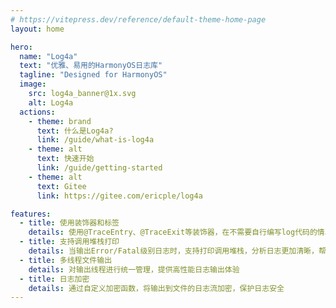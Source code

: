 ```yaml
---
# https://vitepress.dev/reference/default-theme-home-page
layout: home

hero:
  name: "Log4a"
  text: "优雅、易用的HarmonyOS日志库"
  tagline: "Designed for HarmonyOS"
  image:
    src: log4a_banner@1x.svg
    alt: Log4a
  actions:
    - theme: brand
      text: 什么是Log4a?
      link: /guide/what-is-log4a
    - theme: alt
      text: 快速开始
      link: /guide/getting-started
    - theme: alt
      text: Gitee
      link: https://gitee.com/ericple/log4a

features:
  - title: 使用装饰器和标签
    details: 使用@TraceEntry、@TraceExit等装饰器，在不需要自行编写log代码的情况下追踪函数运行情况
  - title: 支持调用堆栈打印
    details: 当输出Error/Fatal级别日志时，支持打印调用堆栈，分析日志更加清晰，帮助定位问题根源
  - title: 多线程文件输出
    details: 对输出线程进行统一管理，提供高性能日志输出体验
  - title: 日志加密
    details: 通过自定义加密函数，将输出到文件的日志流加密，保护日志安全
---
```



